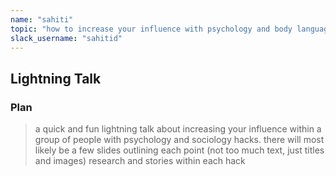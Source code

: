 ```yaml
---
name: "sahiti"
topic: "how to increase your influence with psychology and body language"
slack_username: "sahitid"
---
```


## Lightning Talk

### Plan

> a quick and fun lightning talk about increasing your influence within a group of people with psychology and sociology hacks. 
> there will most likely be a few slides outlining each point (not too much text, just titles and images)
> research and stories within each hack
